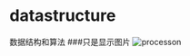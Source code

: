 # datastructure
数据结构和算法
###只是显示图片
![processon](http://assets.processon.com/chart_image/5c99d95ae4b0f5cb005fef63.png?_=1553652153344 "processon")
